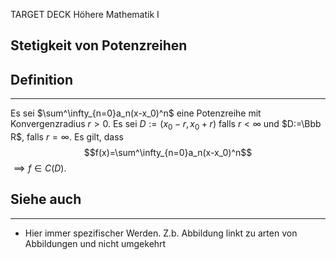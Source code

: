 
TARGET DECK
Höhere Mathematik I

Stetigkeit von Potenzreihen
--
## Definition
***
Es sei $\sum^\infty_{n=0}a_n(x-x_0)^n$ eine Potenzreihe mit Konvergenzradius $r>0$. Es sei $D:=(x_0-r,x_0+r)$ falls $r<\infty$ und $D:=\Bbb R$, falls $r=\infty$. Es gilt, dass $$f(x)=\sum^\infty_{n=0}a_n(x-x_0)^n$$ $\implies f\in C(D)$.
## Siehe auch
***
* Hier immer spezifischer Werden. Z.b. Abbildung linkt zu arten von Abbildungen und nicht umgekehrt